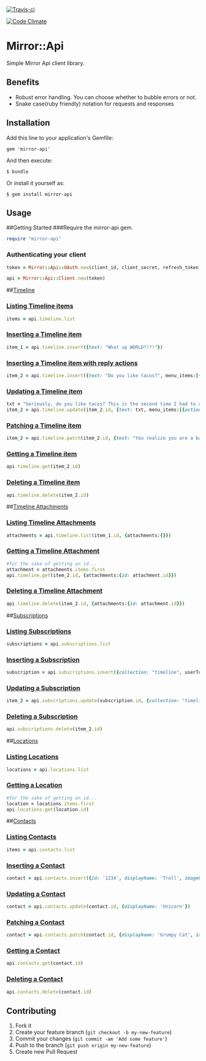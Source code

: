 [![Travis-ci](https://travis-ci.org/ciberch/mirror-api.png)](https://travis-ci.org/ciberch/mirror-api)

[![Code Climate](https://codeclimate.com/github/ciberch/mirror-api.png)](https://codeclimate.com/github/ciberch/mirror-api)

# Mirror::Api

Simple Mirror Api client library.

## Benefits

- Robust error handling. You can choose whether to bubble errors or not.
- Snake case(ruby friendly) notation for requests and responses

## Installation

Add this line to your application's Gemfile:

    gem 'mirror-api'

And then execute:

    $ bundle

Or install it yourself as:

    $ gem install mirror-api

## Usage

##Getting Started
###Require the mirror-api gem.
```ruby
require "mirror-api"
```
### Authenticating your client
```ruby
token = Mirror::Api::OAuth.new(client_id, client_secret, refresh_token)

api = Mirror::Api::Client.new(token)
```
##[Timeline](https://developers.google.com/glass/v1/reference/timeline)

### [Listing Timeline items](https://developers.google.com/glass/v1/reference/timeline/list)
```ruby
items = api.timeline.list
```

### [Inserting a Timeline item](https://developers.google.com/glass/v1/reference/timeline/insert)
```ruby
item_1 = api.timeline.insert({text: "What up WORLD?!?!"})
```

### [Inserting a Timeline item with reply actions](https://developers.google.com/glass/timeline#user_interaction_with_menu_items)
```ruby
item_2 = api.timeline.insert({text: "Do you like tacos?", menu_items:[{action: "REPLY"}]})
```

### [Updating a Timeline item](https://developers.google.com/glass/v1/reference/timeline/update)
```ruby
txt = "Seriously, do you like tacos? This is the second time I had to ask you."
item_2 = api.timeline.update(item_2.id, {text: txt, menu_items:[{action: "REPLY"}]})
```

### [Patching a Timeline item](https://developers.google.com/glass/v1/reference/timeline/patch)
```ruby
item_2 = api.timeline.patch(item_2.id, {text: "You realize you are a bad friend right?", menu_items:[{action: "REPLY"}]})
```

### [Getting a Timeline item](https://developers.google.com/glass/v1/reference/timeline/get)
```ruby
api.timeline.get(item_2.id)
```

### [Deleting a Timeline item](https://developers.google.com/glass/v1/reference/timeline/delete)
```ruby
api.timeline.delete(item_2.id)
```

##[Timeline Attachments](https://developers.google.com/glass/v1/reference/timeline/attachments)

### [Listing Timeline Attachments](https://developers.google.com/glass/v1/reference/timeline/attachments/list)
```ruby
attachments = api.timeline.list(item_1.id, {attachments:{}})
```

### [Getting a Timeline Attachment](https://developers.google.com/glass/v1/reference/timeline/attachments/get)
```ruby
#for the sake of getting an id...
attachment = attachments.items.first
api.timeline.get(item_2.id, {attachments:{id: attachment.id}})
```

### [Deleting a Timeline Attachment](https://developers.google.com/glass/v1/reference/timeline/attachments/delete)
```ruby
api.timeline.delete(item_2.id, {attachments:{id: attachment.id}})
```

##[Subscriptions](https://developers.google.com/glass/v1/reference/subscriptions)

### [Listing Subscriptions](https://developers.google.com/glass/v1/reference/subscriptions/list)
```ruby
subscriptions = api.subscriptions.list
```

### [Inserting a Subscription](https://developers.google.com/glass/v1/reference/subscriptions/insert)
```ruby
subscription = api.subscriptions.insert({collection: "timeline", userToken:"user_1", operation: ["UPDATE"], callbackUrl: "https://yourawesomewebsite.com/callback"})
```

### [Updating a Subscription](https://developers.google.com/glass/v1/reference/subscriptions/update)
```ruby
item_2 = api.subscriptions.update(subscription.id, {collection: "timeline", operation: ["UPDATE", "INSERT", "DELETE"], callbackUrl: "https://yourawesomewebsite.com/callback"})

```

### [Deleting a Subscription](https://developers.google.com/glass/v1/reference/subscriptions/delete)
```ruby
api.subscriptions.delete(item_2.id)
```

##[Locations](https://developers.google.com/glass/v1/reference/locations)

### [Listing Locations](https://developers.google.com/glass/v1/reference/locations/list)
```ruby
locations = api.locations.list
```

### [Getting a Location](https://developers.google.com/glass/v1/reference/locations/get)
```ruby
#for the sake of getting an id...
location = locations.items.first
api.locations.get(location.id)
```

##[Contacts](https://developers.google.com/glass/v1/reference/contacts)

### [Listing Contacts](https://developers.google.com/glass/v1/reference/contacts/list)
```ruby
items = api.contacts.list
```

### [Inserting a Contact](https://developers.google.com/glass/v1/reference/contacts/insert)
```ruby
contact = api.contacts.insert({id: '1234', displayName: 'Troll', imageUrls: ["http://pixelr3ap3r.com/wp-content/uploads/2012/08/357c6328ee4b11e1bfbf22000a1c91a7_7.jpg"]})
```

### [Updating a Contact](https://developers.google.com/glass/v1/reference/contacts/update)
```ruby
contact = api.contacts.update(contact.id, {displayName: 'Unicorn'})
```

### [Patching a Contact](https://developers.google.com/glass/v1/reference/contacts/patch)
```ruby
contact = api.contacts.patch(contact.id, {displayName: 'Grumpy Cat', imageUrls: ["http://blog.catmoji.com/wp-content/uploads/2012/09/grumpy-cat.jpeg"]})
```

### [Getting a Contact](https://developers.google.com/glass/v1/reference/contacts/get)
```ruby
api.contacts.get(contact.id)
```

### [Deleting a Contact](https://developers.google.com/glass/v1/reference/contacts/delete)
```ruby
api.contacts.delete(contact.id)
```


## Contributing

1. Fork it
2. Create your feature branch (`git checkout -b my-new-feature`)
3. Commit your changes (`git commit -am 'Add some feature'`)
4. Push to the branch (`git push origin my-new-feature`)
5. Create new Pull Request
